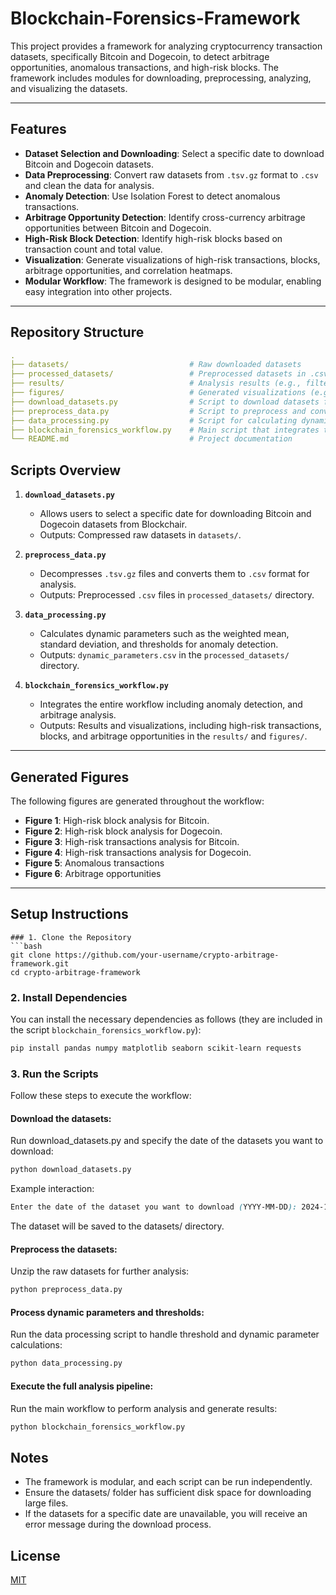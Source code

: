# Blockchain-Forensics-Framework

This project provides a framework for analyzing cryptocurrency transaction datasets, specifically Bitcoin and Dogecoin, to detect arbitrage opportunities, anomalous transactions, and high-risk blocks. The framework includes modules for downloading, preprocessing, analyzing, and visualizing the datasets.

---

## Features

- **Dataset Selection and Downloading**: Select a specific date to download Bitcoin and Dogecoin datasets.
- **Data Preprocessing**: Convert raw datasets from `.tsv.gz` format to `.csv` and clean the data for analysis.
- **Anomaly Detection**: Use Isolation Forest to detect anomalous transactions.
- **Arbitrage Opportunity Detection**: Identify cross-currency arbitrage opportunities between Bitcoin and Dogecoin.
- **High-Risk Block Detection**: Identify high-risk blocks based on transaction count and total value.
- **Visualization**: Generate visualizations of high-risk transactions, blocks, arbitrage opportunities, and correlation heatmaps.
- **Modular Workflow**: The framework is designed to be modular, enabling easy integration into other projects.

---

## Repository Structure

```yaml
.
├── datasets/                           # Raw downloaded datasets
├── processed_datasets/                 # Preprocessed datasets in .csv format
├── results/                            # Analysis results (e.g., filtered arbitrage, anomalies)
├── figures/                            # Generated visualizations (e.g., clusters, heatmaps)
├── download_datasets.py                # Script to download datasets for a specific date
├── preprocess_data.py                  # Script to preprocess and convert datasets
├── data_processing.py                  # Script for calculating dynamic parameters and threshold
├── blockchain_forensics_workflow.py    # Main script that integrates the workflow
└── README.md                           # Project documentation
```

## Scripts Overview
1. **`download_datasets.py`**  
   - Allows users to select a specific date for downloading Bitcoin and Dogecoin datasets from Blockchair.
   - Outputs: Compressed raw datasets in `datasets/`.

2. **`preprocess_data.py`**  
   - Decompresses `.tsv.gz` files and converts them to `.csv` format for analysis.
   - Outputs: Preprocessed `.csv` files in `processed_datasets/` directory.

3. **`data_processing.py`**  
   - Calculates dynamic parameters such as the weighted mean, standard deviation, and thresholds for anomaly detection.
   - Outputs: `dynamic_parameters.csv` in the `processed_datasets/` directory.

4. **`blockchain_forensics_workflow.py`**  
   - Integrates the entire workflow including anomaly detection, and arbitrage analysis.
   - Outputs: Results and visualizations, including high-risk transactions, blocks, and arbitrage opportunities in the `results/` and `figures/`.

---

## Generated Figures
The following figures are generated throughout the workflow:
- **Figure 1**: High-risk block analysis for Bitcoin.
- **Figure 2**: High-risk block analysis for Dogecoin.
- **Figure 3**: High-risk transactions analysis for Bitcoin.
- **Figure 4**: High-risk transactions analysis for Dogecoin.
- **Figure 5**: Anomalous transactions
- **Figure 6**: Arbitrage opportunities
---

## Setup Instructions

```
### 1. Clone the Repository
```bash
git clone https://github.com/your-username/crypto-arbitrage-framework.git
cd crypto-arbitrage-framework
```

### 2.  Install Dependencies
You can install the necessary dependencies as follows (they are included in the script `blockchain_forensics_workflow.py`):
```bash
pip install pandas numpy matplotlib seaborn scikit-learn requests
```

### 3. Run the Scripts
Follow these steps to execute the workflow:
#### Download the datasets: 
Run download_datasets.py and specify the date of the datasets you want to download:
```bash
python download_datasets.py
```

Example interaction:
```css
Enter the date of the dataset you want to download (YYYY-MM-DD): 2024-11-22
```
The dataset will be saved to the datasets/ directory.

#### Preprocess the datasets:
Unzip the raw datasets for further analysis:
```bash
python preprocess_data.py
```

#### Process dynamic parameters and thresholds:
Run the data processing script to handle threshold and dynamic parameter calculations:
```bash
python data_processing.py
```

#### Execute the full analysis pipeline:
Run the main workflow to perform analysis and generate results:
```bash
python blockchain_forensics_workflow.py
```

## Notes
- The framework is modular, and each script can be run independently.
- Ensure the datasets/ folder has sufficient disk space for downloading large files.
- If the datasets for a specific date are unavailable, you will receive an error message during the download process.

## License
[MIT](https://choosealicense.com/licenses/mit/)

